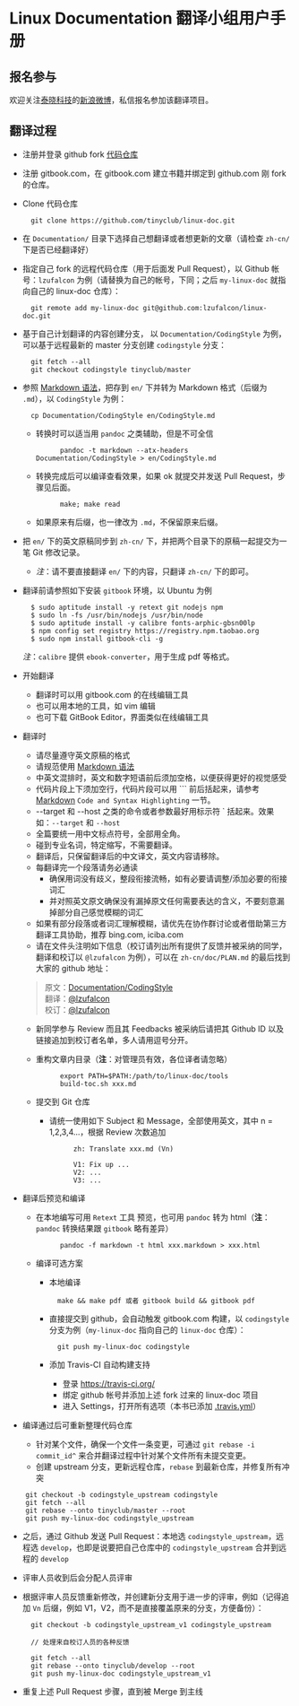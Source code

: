 
# Linux Documentation 翻译小组用户手册

## 报名参与

欢迎关注[泰晓科技](http://tinylab.org)的[新浪微博](http://weibo.com/tinylaborg)，私信报名参加该翻译项目。

## 翻译过程

* 注册并登录 github fork [代码仓库](https://github.com/tinyclub/linux-doc)

* 注册 gitbook.com，在 gitbook.com 建立书籍并绑定到 github.com 刚 fork 的仓库。

* Clone 代码仓库

        git clone https://github.com/tinyclub/linux-doc.git

* 在 `Documentation/` 目录下选择自己想翻译或者想更新的文章（请检查 `zh-cn/` 下是否已经翻译好）

* 指定自己 fork 的远程代码仓库（用于后面发 Pull Request），以 Github 帐号：`lzufalcon` 为例（请替换为自己的帐号，下同；之后 `my-linux-doc` 就指向自己的 linux-doc 仓库）：

        git remote add my-linux-doc git@github.com:lzufalcon/linux-doc.git

* 基于自己计划翻译的内容创建分支， 以 `Documentation/CodingStyle` 为例，可以基于远程最新的 master 分支创建 `codingstyle` 分支：

        git fetch --all
        git checkout codingstyle tinyclub/master

* 参照 [Markdown 语法](http://help.gitbook.com/format/markdown.html)，把存到 `en/` 下并转为 Markdown 格式（后缀为 `.md`），以 `CodingStyle` 为例：

        cp Documentation/CodingStyle en/CodingStyle.md

    * 转换时可以适当用 `pandoc` 之类辅助，但是不可全信

                pandoc -t markdown --atx-headers Documentation/CodingStyle > en/CodingStyle.md

    * 转换完成后可以编译查看效果，如果 ok 就提交并发送 Pull Request，步骤见后面。

                make; make read

    * 如果原来有后缀，也一律改为 `.md`，不保留原来后缀。

* 把 `en/` 下的英文原稿同步到 `zh-cn/` 下，并把两个目录下的原稿一起提交为一笔 Git 修改记录。

    * *注*：请不要直接翻译 `en/` 下的内容，只翻译 `zh-cn/` 下的即可。


* 翻译前请参照如下安装 `gitbook` 环境，以 Ubuntu 为例

        $ sudo aptitude install -y retext git nodejs npm
        $ sudo ln -fs /usr/bin/nodejs /usr/bin/node
        $ sudo aptitude install -y calibre fonts-arphic-gbsn00lp
        $ npm config set registry https://registry.npm.taobao.org
        $ sudo npm install gitbook-cli -g

    *注*：`calibre` 提供 `ebook-converter`，用于生成 pdf 等格式。


* 开始翻译

    * 翻译时可以用 gitbook.com 的在线编辑工具
    * 也可以用本地的工具，如 vim 编辑
    * 也可下载 GitBook Editor，界面类似在线编辑工具

* 翻译时

    * 请尽量遵守英文原稿的格式
    * 请规范使用 [Markdown 语法][markdown]
    * 中英文混排时，英文和数字短语前后须加空格，以便获得更好的视觉感受
    * 代码片段上下须加空行，代码片段可以用 \`\`\` 前后括起来，请参考 [Markdown][markdown] `Code and Syntax Highlighting` 一节。
    * --target 和 --host 之类的命令或者参数最好用标示符 \` 括起来。效果如：`--target` 和 `--host`
    * 全篇要统一用中文标点符号，全部用全角。
    * 碰到专业名词，特定缩写，不需要翻译。
    * 翻译后，只保留翻译后的中文译文，英文内容请移除。
    * 每翻译完一个段落请务必通读
        * 确保用词没有歧义，整段衔接流畅，如有必要请调整/添加必要的衔接词汇
        * 并对照英文原文确保没有漏掉原文任何需要表达的含义，不要刻意漏掉部分自己感觉模糊的词汇
    * 如果有部分段落或者词汇理解模糊，请优先在协作群讨论或者借助第三方翻译工具协助，推荐 bing.com, iciba.com
    * 请在文件头注明如下信息（校订请列出所有提供了反馈并被采纳的同学，翻译和校订以 `@lzufalcon` 为例），可以在 `zh-cn/doc/PLAN.md` 的最后找到大家的 github 地址：

	> 原文：[Documentation/CodingStyle](http://www.kernel.org/doc/Documentation/CodingStyle)<br/>
	> 翻译：[@lzufalcon](https://github.com/lzufalcon)<br/>
	> 校订：[@lzufalcon](https://github.com/lzufalcon)<br/>

    * 新同学参与 Review 而且其 Feedbacks 被采纳后请把其 Github ID 以及链接追加到校订者名单，多人请用逗号分开。
    * 重构文章内目录（**注**：对管理员有效，各位译者请忽略）

                export PATH=$PATH:/path/to/linux-doc/tools
                build-toc.sh xxx.md

    * 提交到 Git 仓库
        * 请统一使用如下 Subject 和 Message，全部使用英文，其中 n = 1,2,3,4...，根据 Review 次数追加

                    zh: Translate xxx.md (Vn)

                    V1: Fix up ...
                    V2: ...
                    V3: ...

* 翻译后预览和编译

    * 在本地编写可用 `Retext` 工具 预览，也可用 `pandoc` 转为 html（**注**：`pandoc` 转换结果跟 `gitbook` 略有差异）

                pandoc -f markdown -t html xxx.markdown > xxx.html

    * 编译可选方案

        * 本地编译

                make && make pdf 或者 gitbook build && gitbook pdf

        * 直接提交到 github，会自动触发 gitbook.com 构建，以 `codingstyle` 分支为例（`my-linux-doc` 指向自己的 `linux-doc` 仓库）：

                git push my-linux-doc codingstyle

        * 添加 Travis-CI 自动构建支持
            * 登录 <https://travis-ci.org/>
            * 绑定 github 帐号并添加上述 fork 过来的 linux-doc 项目
            * 进入 Settings，打开所有选项（本书已添加 [.travis.yml](../.travis.yml)）

* 编译通过后可重新整理代码仓库

    * 针对某个文件，确保一个文件一条变更，可通过 `git rebase -i commit_id^` 来合并翻译过程中针对某个文件所有未提交变更。
    * 创建 upstream 分支，更新远程仓库，`rebase` 到最新仓库，并修复所有冲突

<!-- -->
        git checkout -b codingstyle_upstream codingstyle
        git fetch --all
        git rebase --onto tinyclub/master --root
        git push my-linux-doc codingstyle_upstream


* 之后，通过 Github 发送 Pull Request：本地选 `codingstyle_upstream`，远程选 `develop`，也即是说要把自己仓库中的 `codingstyle_upstream` 合并到远程的 `develop`

* 评审人员收到后会分配人员评审

* 根据评审人员反馈重新修改，并创建新分支用于进一步的评审，例如（记得追加 `Vn` 后缀，例如 V1，V2，而不是直接覆盖原来的分支，方便备份）：

        git checkout -b codingstyle_upstream_v1 codingstyle_upstream

        // 处理来自校订人员的各种反馈

        git fetch --all
        git rebase --onto tinyclub/develop --root
        git push my-linux-doc codingstyle_upstream_v1

* 重复上述 Pull Request 步骤，直到被 Merge 到主线

[markdown]:http://help.gitbook.com/format/markdown.html
